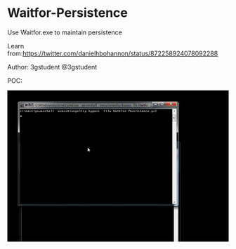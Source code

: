 # Waitfor-Persistence
Use Waitfor.exe to maintain persistence

Learn from:https://twitter.com/danielhbohannon/status/872258924078092288

Author: 3gstudent @3gstudent

POC:

![Alt text](https://raw.githubusercontent.com/3gstudent/Waitfor-Persistence/master/1.gif)

